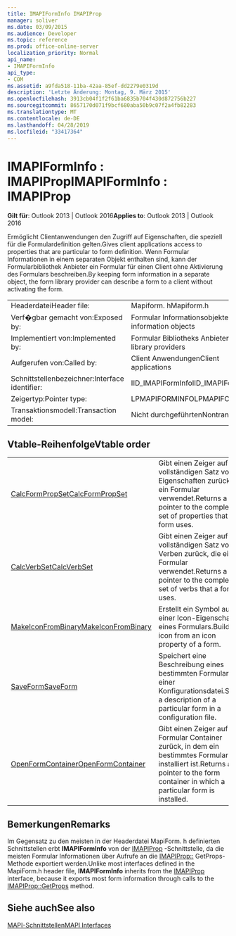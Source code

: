 ```yaml
---
title: IMAPIFormInfo IMAPIProp
manager: soliver
ms.date: 03/09/2015
ms.audience: Developer
ms.topic: reference
ms.prod: office-online-server
localization_priority: Normal
api_name:
- IMAPIFormInfo
api_type:
- COM
ms.assetid: a9fda518-11ba-42aa-85ef-dd2279e0319d
description: 'Letzte Änderung: Montag, 9. März 2015'
ms.openlocfilehash: 3913cb04f1f2f61ba6835b704f430d872756b227
ms.sourcegitcommit: 8657170d071f9bcf680aba50b9c07f2a4fb82283
ms.translationtype: MT
ms.contentlocale: de-DE
ms.lasthandoff: 04/28/2019
ms.locfileid: "33417364"
---
```

# <a name="imapiforminfo--imapiprop"></a><span data-ttu-id="f7ef5-103">IMAPIFormInfo : IMAPIProp</span><span class="sxs-lookup"><span data-stu-id="f7ef5-103">IMAPIFormInfo : IMAPIProp</span></span>

  
  
<span data-ttu-id="f7ef5-104">**Gilt für**: Outlook 2013 | Outlook 2016</span><span class="sxs-lookup"><span data-stu-id="f7ef5-104">**Applies to**: Outlook 2013 | Outlook 2016</span></span> 
  
<span data-ttu-id="f7ef5-105">Ermöglicht Clientanwendungen den Zugriff auf Eigenschaften, die speziell für die Formulardefinition gelten.</span><span class="sxs-lookup"><span data-stu-id="f7ef5-105">Gives client applications access to properties that are particular to form definition.</span></span> <span data-ttu-id="f7ef5-106">Wenn Formular Informationen in einem separaten Objekt enthalten sind, kann der Formularbibliothek Anbieter ein Formular für einen Client ohne Aktivierung des Formulars beschreiben.</span><span class="sxs-lookup"><span data-stu-id="f7ef5-106">By keeping form information in a separate object, the form library provider can describe a form to a client without activating the form.</span></span>
  
|||
|:-----|:-----|
|<span data-ttu-id="f7ef5-107">Headerdatei</span><span class="sxs-lookup"><span data-stu-id="f7ef5-107">Header file:</span></span>  <br/> |<span data-ttu-id="f7ef5-108">Mapiform. h</span><span class="sxs-lookup"><span data-stu-id="f7ef5-108">Mapiform.h</span></span>  <br/> |
|<span data-ttu-id="f7ef5-109">Verf�gbar gemacht von:</span><span class="sxs-lookup"><span data-stu-id="f7ef5-109">Exposed by:</span></span>  <br/> |<span data-ttu-id="f7ef5-110">Formular Informationsobjekte</span><span class="sxs-lookup"><span data-stu-id="f7ef5-110">Form information objects</span></span>  <br/> |
|<span data-ttu-id="f7ef5-111">Implementiert von:</span><span class="sxs-lookup"><span data-stu-id="f7ef5-111">Implemented by:</span></span>  <br/> |<span data-ttu-id="f7ef5-112">Formular Bibliotheks Anbieter</span><span class="sxs-lookup"><span data-stu-id="f7ef5-112">Form library providers</span></span>  <br/> |
|<span data-ttu-id="f7ef5-113">Aufgerufen von:</span><span class="sxs-lookup"><span data-stu-id="f7ef5-113">Called by:</span></span>  <br/> |<span data-ttu-id="f7ef5-114">Client Anwendungen</span><span class="sxs-lookup"><span data-stu-id="f7ef5-114">Client applications</span></span>  <br/> |
|<span data-ttu-id="f7ef5-115">Schnittstellenbezeichner:</span><span class="sxs-lookup"><span data-stu-id="f7ef5-115">Interface identifier:</span></span>  <br/> |<span data-ttu-id="f7ef5-116">IID_IMAPIFormInfo</span><span class="sxs-lookup"><span data-stu-id="f7ef5-116">IID_IMAPIFormInfo</span></span>  <br/> |
|<span data-ttu-id="f7ef5-117">Zeigertyp:</span><span class="sxs-lookup"><span data-stu-id="f7ef5-117">Pointer type:</span></span>  <br/> |<span data-ttu-id="f7ef5-118">LPMAPIFORMINFO</span><span class="sxs-lookup"><span data-stu-id="f7ef5-118">LPMAPIFORMINFO</span></span>  <br/> |
|<span data-ttu-id="f7ef5-119">Transaktionsmodell:</span><span class="sxs-lookup"><span data-stu-id="f7ef5-119">Transaction model:</span></span>  <br/> |<span data-ttu-id="f7ef5-120">Nicht durchgeführten</span><span class="sxs-lookup"><span data-stu-id="f7ef5-120">Nontransacted</span></span>  <br/> |
   
## <a name="vtable-order"></a><span data-ttu-id="f7ef5-121">Vtable-Reihenfolge</span><span class="sxs-lookup"><span data-stu-id="f7ef5-121">Vtable order</span></span>

|||
|:-----|:-----|
|[<span data-ttu-id="f7ef5-122">CalcFormPropSet</span><span class="sxs-lookup"><span data-stu-id="f7ef5-122">CalcFormPropSet</span></span>](imapiforminfo-calcformpropset.md) <br/> |<span data-ttu-id="f7ef5-123">Gibt einen Zeiger auf den vollständigen Satz von Eigenschaften zurück, die ein Formular verwendet.</span><span class="sxs-lookup"><span data-stu-id="f7ef5-123">Returns a pointer to the complete set of properties that a form uses.</span></span>  <br/> |
|[<span data-ttu-id="f7ef5-124">CalcVerbSet</span><span class="sxs-lookup"><span data-stu-id="f7ef5-124">CalcVerbSet</span></span>](imapiforminfo-calcverbset.md) <br/> |<span data-ttu-id="f7ef5-125">Gibt einen Zeiger auf den vollständigen Satz von Verben zurück, die ein Formular verwendet.</span><span class="sxs-lookup"><span data-stu-id="f7ef5-125">Returns a pointer to the complete set of verbs that a form uses.</span></span>  <br/> |
|[<span data-ttu-id="f7ef5-126">MakeIconFromBinary</span><span class="sxs-lookup"><span data-stu-id="f7ef5-126">MakeIconFromBinary</span></span>](imapiforminfo-makeiconfrombinary.md) <br/> |<span data-ttu-id="f7ef5-127">Erstellt ein Symbol aus einer Icon-Eigenschaft eines Formulars.</span><span class="sxs-lookup"><span data-stu-id="f7ef5-127">Builds an icon from an icon property of a form.</span></span>  <br/> |
|[<span data-ttu-id="f7ef5-128">SaveForm</span><span class="sxs-lookup"><span data-stu-id="f7ef5-128">SaveForm</span></span>](imapiforminfo-saveform.md) <br/> |<span data-ttu-id="f7ef5-129">Speichert eine Beschreibung eines bestimmten Formulars in einer Konfigurationsdatei.</span><span class="sxs-lookup"><span data-stu-id="f7ef5-129">Saves a description of a particular form in a configuration file.</span></span>  <br/> |
|[<span data-ttu-id="f7ef5-130">OpenFormContainer</span><span class="sxs-lookup"><span data-stu-id="f7ef5-130">OpenFormContainer</span></span>](imapiforminfo-openformcontainer.md) <br/> |<span data-ttu-id="f7ef5-131">Gibt einen Zeiger auf den Formular Container zurück, in dem ein bestimmtes Formular installiert ist.</span><span class="sxs-lookup"><span data-stu-id="f7ef5-131">Returns a pointer to the form container in which a particular form is installed.</span></span>  <br/> |
   
## <a name="remarks"></a><span data-ttu-id="f7ef5-132">Bemerkungen</span><span class="sxs-lookup"><span data-stu-id="f7ef5-132">Remarks</span></span>

<span data-ttu-id="f7ef5-133">Im Gegensatz zu den meisten in der Headerdatei MapiForm. h definierten Schnittstellen erbt **IMAPIFormInfo** von der [IMAPIProp](imapipropiunknown.md) -Schnittstelle, da die meisten Formular Informationen über Aufrufe an die [IMAPIProp::](imapiprop-getprops.md) GetProps-Methode exportiert werden.</span><span class="sxs-lookup"><span data-stu-id="f7ef5-133">Unlike most interfaces defined in the MapiForm.h header file, **IMAPIFormInfo** inherits from the [IMAPIProp](imapipropiunknown.md) interface, because it exports most form information through calls to the [IMAPIProp::GetProps](imapiprop-getprops.md) method.</span></span> 
  
## <a name="see-also"></a><span data-ttu-id="f7ef5-134">Siehe auch</span><span class="sxs-lookup"><span data-stu-id="f7ef5-134">See also</span></span>



[<span data-ttu-id="f7ef5-135">MAPI-Schnittstellen</span><span class="sxs-lookup"><span data-stu-id="f7ef5-135">MAPI Interfaces</span></span>](mapi-interfaces.md)

